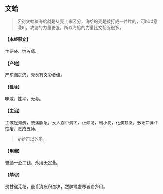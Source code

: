 ## 文蛤

> 区别文蛤和海蛤就是从壳上来区分，海蛤的壳是被打成一片片的，可以以意得知，攻坚的力量更强，所以海蛤的力量比文蛤强很多。

#### 【本经原文】
主恶疮，蚀五痔。
#### 【产地】
产东海之滨，壳表有文彩者佳。
#### 【性味】
味咸，性平，无毒。
#### 【主治】
主咳逆胸痹，腰痛胁急，女人崩中漏下，止烦渴，利小便，化痰软坚，敷治口鼻中蚀疳，恶疮五痔。

> 文蛤可以外用。

#### 【用量】
普通一至二钱，外用无定量。
#### 【禁忌】
畏甘遂芫花，虽善消痰积血块，然脾胃虚寒者宜少用。